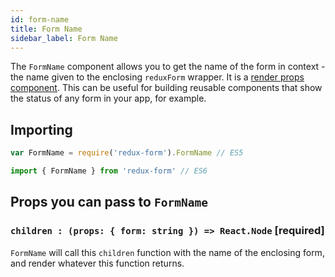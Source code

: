 ```yaml
---
id: form-name
title: Form Name
sidebar_label: Form Name
---
```


The `FormName` component allows you to get the name of the form in context - the name given to the enclosing `reduxForm` wrapper.
It is a [render props component](https://reactjs.org/docs/render-props.html).
This can be useful for building reusable components that show the status of any form in your app, for example.

## Importing

```javascript
var FormName = require('redux-form').FormName // ES5
```

```javascript
import { FormName } from 'redux-form' // ES6
```

## Props you can pass to `FormName`

### `children : (props: { form: string }) => React.Node` [required]

`FormName` will call this `children` function with the name of the enclosing form, and render whatever this function returns.
